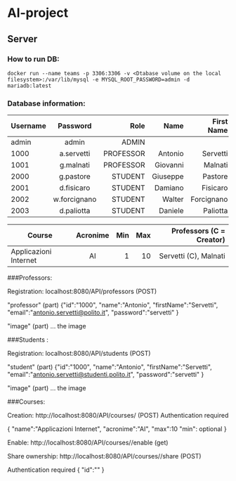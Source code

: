 # AI-project

## Server

### How to run DB:

```console
docker run --name teams -p 3306:3306 -v <Dtabase volume on the local filesystem>:/var/lib/mysql -e MYSQL_ROOT_PASSWORD=admin -d mariadb:latest
```

### Database information:

| Username |     Password   | Role | Name | First Name | Email |
|----------|:-------------:|------:|-----:|-----------:|------:|
| admin|  admin | ADMIN |
| 1000 |   a.servetti   |  PROFESSOR  | Antonio | Servetti | antonio.servetti@polito.it|
| 1001 | g.malnati |  PROFESSOR  |  Giovanni | Malnati | giovanni.malnati@polito.it|
| 2000 | g.pastore | STUDENT | Giuseppe | Pastore | giuseppe.pastore@studenti.polito.it|
| 2001 | d.fisicaro | STUDENT | Damiano | Fisicaro | damiano.fisicaro@studenti.polito.it|
| 2002 | w.forcignano | STUDENT | Walter | Forcignano | walter.forcignano@studenti.polito.it|
| 2003 | d.paliotta | STUDENT | Daniele | Paliotta | daniele.paliotta@studenti.polito.it|

| Course |     Acronime  | Min | Max | Professors (C = Creator)|
|----------|:-------------:|------:|-----:|-----------:|
| Applicazioni Internet | AI | 1 | 10 | Servetti (C), Malnati |




###Professors:

Registration: localhost:8080/API/professors (POST)

"professor" (part) {"id":"1000",
"name":"Antonio",
"firstName":"Servetti",
"email":"antonio.servetti@polito.it",
"password":"servetti"
}

"image" (part) ... the image

###Students :

Registration: localhost:8080/API/students (POST)

"student" (part) {"id":"1000",
"name":"Antonio",
"firstName":"Servetti",
"email":"antonio.servetti@studenti.polito.it",
"password":"servetti"
}

"image" (part) ... the image


###Courses:

Creation: http://localhost:8080/API/courses/ (POST)
Authentication required

{
    "name":"Applicazioni Internet",
    "acronime":"AI",
    "max":10
    "min": optional
}

Enable:  http://localhost:8080/API/courses/<nome oppure acronime del corso>/enable (get)



Share ownership: http://localhost:8080/API/courses/<nome oppure acronime del corso>/share (POST)

Authentication required
{
	"id":"<id del prof con cui condividere>"
}


